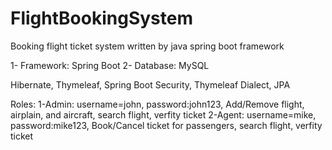 # FlightBookingSystem
Booking flight ticket system written by java spring boot framework

1- Framework: Spring Boot
2- Database: MySQL

Hibernate, Thymeleaf, Spring Boot Security, Thymeleaf Dialect, JPA

Roles:
1-Admin: username=john, password:john123, Add/Remove flight, airplain, and aircraft, search flight, verfity ticket
2-Agent: username=mike, password:mike123, Book/Cancel ticket for passengers, search flight, verfity ticket


